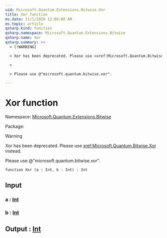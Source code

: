 ```yaml
---
uid: Microsoft.Quantum.Extensions.Bitwise.Xor
title: Xor function
ms.date: 11/1/2020 12:00:00 AM
ms.topic: article
qsharp.kind: function
qsharp.namespace: Microsoft.Quantum.Extensions.Bitwise
qsharp.name: Xor
qsharp.summary: >+
  > [!WARNING]

  > Xor has been deprecated. Please use <xref:Microsoft.Quantum.Bitwise.Xor> instead.

  >

  > Please use @"microsoft.quantum.bitwise.xor".

---
```


# Xor function

Namespace: [Microsoft.Quantum.Extensions.Bitwise](xref:Microsoft.Quantum.Extensions.Bitwise)

Package: [](https://nuget.org/packages/)


> [!WARNING]
> Xor has been deprecated. Please use <xref:Microsoft.Quantum.Bitwise.Xor> instead.
>
> Please use @"microsoft.quantum.bitwise.xor".



```qsharp
function Xor (a : Int, b : Int) : Int
```


## Input

### a : [Int](xref:microsoft.quantum.lang-ref.int)




### b : [Int](xref:microsoft.quantum.lang-ref.int)





## Output : [Int](xref:microsoft.quantum.lang-ref.int)

